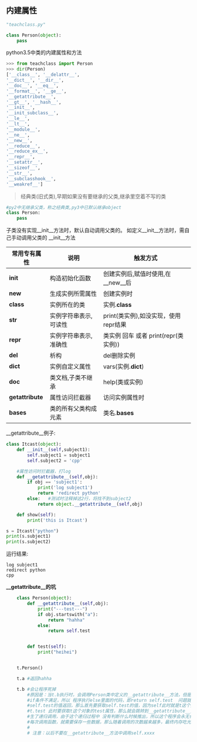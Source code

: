 ## 内建属性

```py
"teachclass.py"

class Person(object):
    pass
```
python3.5中类的内建属性和方法 
```py
>>> from teachclass import Person
>>> dir(Person)
['__class__', '__delattr__', 
'__dict__', '__dir__', 
'__doc__', '__eq__', 
'__format__', '__ge__',
'__getattribute__', 
'__gt__', '__hash__', 
'__init__', 
'__init_subclass__', 
'__le__', 
'__lt__', 
'__module__',
'__ne__', 
'__new__',
'__reduce__', 
'__reduce_ex__',
'__repr__',
'__setattr__',
'__sizeof__',
'__str__', 
'__subclasshook__', 
'__weakref__']
```
>经典类(旧式类),早期如果没有要继承的父类,继承里空着不写的类
```py
#py2中无继承父类，称之经典类,py3中已默认继承object
class Person:
    pass
```
子类没有实现__init__方法时，默认自动调用父类的。 如定义__init__方法时，需自己手动调用父类的 __init__方法

|常用专有属性 |	说明	|触发方式|
|------------|----------|-------|
|__init__	|构造初始化函数|	创建实例后,赋值时使用,在__new__后|
|__new__	|生成实例所需属性	|创建实例时|
|__class__	|实例所在的类	|实例.__class__|
|__str__|实例字符串表示,可读性|print(类实例),如没实现，使用repr结果|
|__repr__	|实例字符串表示,准确性	|类实例 回车 或者 print(repr(类实例))|
|__del__	|析构|	del删除实例
|__dict__	|实例自定义属性	|vars(实例.__dict__)
|__doc__	|类文档,子类不继承	|help(类或实例)
|__getattribute__	|属性访问拦截器	|访问实例属性时
|__bases__	|类的所有父类构成元素	|类名.__bases__

__getattribute__例子:
```py
class Itcast(object):
    def __init__(self,subject1):
        self.subject1 = subject1
        self.subject2 = 'cpp'

    #属性访问时拦截器，打log
    def __getattribute__(self,obj):
        if obj == 'subject1':
            print('log subject1')
            return 'redirect python'
        else:   #测试时注释掉这2行，将找不到subject2
            return object.__getattribute__(self,obj)

    def show(self):
        print('this is Itcast')

s = Itcast("python")
print(s.subject1)
print(s.subject2)
```
运行结果:

```
log subject1
redirect python
cpp
```

**__getattribute__的坑**
```py
    class Person(object):
        def __getattribute__(self,obj):
            print("---test---")
            if obj.startswith("a"):
                return "hahha"
            else:
                return self.test


        def test(self):
            print("heihei")


    t.Person()

    t.a #返回hahha

    t.b #会让程序死掉
        #原因是：当t.b执行时，会调用Person类中定义的__getattribute__方法，但是在这个方法的执行过程中
        #if条件不满足，所以 程序执行else里面的代码，即return self.test  问题就在这，因为return 需要把
        #self.test的值返回，那么首先要获取self.test的值，因为self此时就是t这个对象，所以self.test就是
        #t.test 此时要获取t这个对象的test属性，那么就会跳转到__getattribute__方法去执行，即此时产
        #生了递归调用，由于这个递归过程中 没有判断什么时候推出，所以这个程序会永无休止的运行下去，又因为
        #每次调用函数，就需要保存一些数据，那么随着调用的次数越来越多，最终内存吃光，所以程序 崩溃
        #
        # 注意：以后不要在__getattribute__方法中调用self.xxxx
```
